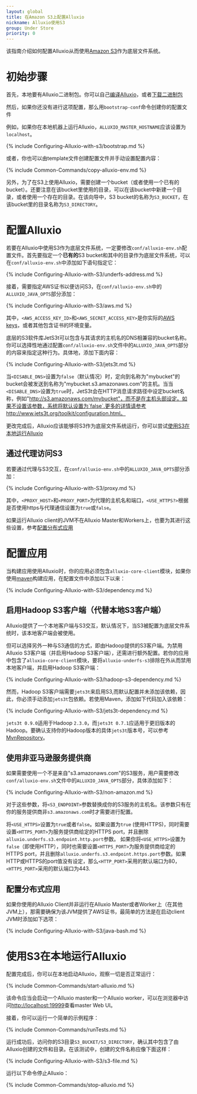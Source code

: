 ```yaml
---
layout: global
title: 在Amazon S3上配置Alluxio
nickname: Alluxio使用S3
group: Under Store
priority: 0
---
```


该指南介绍如何配置Alluxio从而使用[Amazon S3](https://aws.amazon.com/s3/)作为底层文件系统。

# 初始步骤

首先，本地要有Alluxio二进制包。你可以自己[编译Alluxio](Building-Alluxio-Master-Branch.html)，或者[下载二进制包](Running-Alluxio-Locally.html)

然后，如果你还没有进行这项配置，那么用`bootstrap-conf`命令创建你的配置文件

例如，如果你在本地机器上运行Alluxio，`ALLUXIO_MASTER_HOSTNAME`应该设置为`localhost`。

{% include Configuring-Alluxio-with-s3/bootstrap.md %}

或者，你也可以由template文件创建配置文件并手动设置配置内容：

{% include Common-Commands/copy-alluxio-env.md %}

另外，为了在S3上使用Alluxio，需要创建一个bucket（或者使用一个已有的bucket）。还要注意在该bucket里使用的目录，可以在该bucket中新建一个目录，或者使用一个存在的目录。在该向导中，S3 bucket的名称为`S3_BUCKET`，在该bucket里的目录名称为`S3_DIRECTORY`。

# 配置Alluxio

若要在Alluxio中使用S3作为底层文件系统，一定要修改`conf/alluxio-env.sh`配置文件。首先要指定一个**已有的**S3 bucket和其中的目录作为底层文件系统，可以在`conf/alluxio-env.sh`中添加如下语句指定它：

{% include Configuring-Alluxio-with-S3/underfs-address.md %}

接着，需要指定AWS证书以便访问S3，在`conf/alluxio-env.sh`中的`ALLUXIO_JAVA_OPTS`部分添加：

{% include Configuring-Alluxio-with-S3/aws.md %}

其中，`<AWS_ACCESS_KEY_ID>`和`<AWS_SECRET_ACCESS_KEY>`是你实际的[AWS keys](https://aws.amazon.com/developers/access-keys)，或者其他包含证书的环境变量。

底层的S3软件库JetS3t可以包含与其请求的主机名的DNS相兼容的bucket名称。你可以选择性地通过配置`conf/alluxio-env.sh`文件中的`ALLUXIO_JAVA_OPTS`部分的内容来指定这种行为。具体地，添加下面内容：

{% include Configuring-Alluxio-with-S3/jets3t.md %}

当`<DISABLE_DNS>`设置为`false`（默认情况）时，定向到名称为"mybucket"的bucket会被发送到名称为"mybucket.s3.amazonaws.com"的主机。当当`<DISABLE_DNS>`设置为`true`时，JetS3t会在HTTP消息请求路径中设定bucket名称，例如"http://s3.amazonaws.com/mybucket"，而不是在主机头部设定。如果不设置该参数，系统将默认设置为`false`.更多的详情请参考http://www.jets3t.org/toolkit/configuration.html。

更改完成后，Alluxio应该能够将S3作为底层文件系统运行，你可以尝试[使用S3在本地运行Alluxio](#running-alluxio-locally-with-s3)

## 通过代理访问S3

若要通过代理与S3交互，在`conf/alluxio-env.sh`中的`ALLUXIO_JAVA_OPTS`部分添加：

{% include Configuring-Alluxio-with-S3/proxy.md %}

其中，`<PROXY_HOST>`和`<PROXY_PORT>`为代理的主机名和端口，`<USE_HTTPS?>`根据是否使用https与代理通信设置为`true`或`false`。

如果运行Alluxio client的JVM不在Alluxio Master和Workers上，也要为其进行这些设置，参考[配置分布式应用](#configuring-distributed-applications)

# 配置应用

当构建应用使用Alluxio时，你的应用必须包含`alluxio-core-client`模块，如果你使用[maven](https://maven.apache.org/)构建应用，在配置文件中添加以下以来：

{% include Configuring-Alluxio-with-S3/dependency.md %}


## 启用Hadoop S3客户端（代替本地S3客户端）

Alluxio提供了一个本地客户端与S3交互，默认情况下，当S3被配置为底层文件系统时，该本地客户端会被使用。

但可以选择另外一种与S3通信的方式，即由Hadoop提供的S3客户端。为禁用Alluxio S3客户端（并启用Hadoop S3客户端），还需进行额外配置。若你的应用中包含了`alluxio-core-client`模块，要将`alluxio-underfs-s3`排除在外从而禁用本地客户端，并启用Hadoop S3客户端：

{% include Configuring-Alluxio-with-S3/hadoop-s3-dependency.md %}

然而，Hadoop S3客户端需要`jets3t`来启用S3,而默认配置并未添加该依赖，因此，你必须手动添加`jets3t`包依赖。若使用Maven，添加如下代码加入该依赖：

{% include Configuring-Alluxio-with-S3/jets3t-dependency.md %}

`jets3t 0.9.0`适用于Hadoop `2.3.0`，而`jets3t 0.7.1`应适用于更旧版本的Hadoop。要确认支持你的Hadoop版本的具体`jets3t`版本号，可以参考[MvnRepository](http://mvnrepository.com/)。

## 使用非亚马逊服务提供商

如果需要使用一个不是来自"s3.amazonaws.com"的S3服务，用户需要修改`conf/alluxio-env.sh`文件中的`ALLUXIO_JAVA_OPTS`部分，具体添加如下：

{% include Configuring-Alluxio-with-S3/non-amazon.md %}

对于这些参数，将`<S3_ENDPOINT>`参数替换成你的S3服务的主机名。该参数只有在你的服务提供商非`s3.amazonaws.com`时才需要进行配置。

将`<USE_HTTPS>`设置为`true`或者`false`。如果设置为`true` (使用HTTPS)，同时需要设置`<HTTPS_PORT>`为服务提供商给定的HTTPS port，并且删除`alluxio.underfs.s3.endpoint.http.port`参数。 如果你将`<USE_HTTPS>`设置为`false`（即使用HTTP），同时也需要设置`<HTTPS_PORT>`为服务提供商给定的HTTPS port，并且删除`alluxio.underfs.s3.endpoint.https.port`参数。如果HTTP或HTTPS的port值没有设定，那么`<HTTP_PORT>`采用的默认端口为80，`<HTTPS_PORT>`采用的默认端口为443.

## 配置分布式应用

如果你使用的Alluxio Client并非运行在Alluxio Master或者Worker上（在其他JVM上），那需要确保为该JVM提供了AWS证书，最简单的方法是在启动client JVM时添加如下选项：

{% include Configuring-Alluxio-with-S3/java-bash.md %}

# 使用S3在本地运行Alluxio

配置完成后，你可以在本地启动Alluxio，观察一切是否正常运行：

{% include Common-Commands/start-alluxio.md %}

该命令应当会启动一个Alluxio master和一个Alluxio worker，可以在浏览器中访问[http://localhost:19999](http://localhost:19999)查看master Web UI。

接着，你可以运行一个简单的示例程序：

{% include Common-Commands/runTests.md %}

运行成功后，访问你的S3目录`S3_BUCKET/S3_DIRECTORY`，确认其中包含了由Alluxio创建的文件和目录。在该测试中，创建的文件名称应像下面这样：

{% include Configuring-Alluxio-with-S3/s3-file.md %}

运行以下命令停止Alluxio：

{% include Common-Commands/stop-alluxio.md %}
